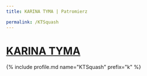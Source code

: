 ```yaml
---
title: KARINA TYMA | Patromierz

permalink: /KTSquash
---
```


# [KARINA TYMA](https://patronite.pl/KTSquash)

{% include profile.md name="KTSquash" prefix="k" %}
